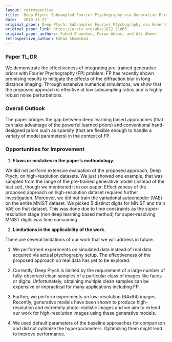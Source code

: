 ```yaml
---
layout: retrospective
title:  Deep Ptych: Subsampled Fourier Ptychography via Generative Priors
date:   2019-11-27
original_paper: Deep Ptych: Subsampled Fourier Ptychography via Generative Priors
original_paper_link: https://arxiv.org/abs/1812.11065
original_paper_authors: Fahad Shamshad, Farwa Abbas, and Ali Ahmed
retrospective_author: Fahad Shamshad
---
```


### Paper TL;DR 

We demonstrate the effectiveness of integrating pre-trained generative priors with Fourier Ptychography (FP) problem. FP has recently shown promising results to mitigate the effects of the diffraction blur in long distance imaging. Through extensive numerical simulations, we show that the proposed approach is effective at low subsampling ratios and is highly robust noise perturbations.
  

### Overall Outlook

The paper bridges the gap between deep learning based approaches (that can take advantage of the powerful learned priors) and conventional hand-designed priors such as sparsity (that are flexible enough to handle a variety of model parameters) in the context of FP.


### Opportunities for Improvement

1. **Flaws or mistakes in the paper’s methodology.** 

We did not perform extensive evaluation of the proposed approach, Deep Ptych,  on high-resolution datasets. We just showed one example, that was sampled from the range of the pre-trained generative model (instead of the test set), though we mentioned it in our paper. Effectiveness of the proposed approach on high-resolution dataset requires further investigation. Moreover, we did not train the variational autoencoder (VAE) on the entire MNIST dataset. We picked 5 distinct digits for MNIST and train VAE on that dataset. This was done due to time constraints as the super-resolution stage (non deep learning based method) for super-resolving MNIST digits was time consuming.

2. **Limitations in the applicability of the work.**

There are several limitations of our work that we will address in future.

1. We performed experiments on simulated data instead of real data acquired via actual ptychography setup. The effectiveness of the proposed approach on real data has yet to be explored.

2. Currently, Deep Ptych is limited by the requirement of a large number of fully-observed clean samples of a particular class of images like faces or digits. Unfortunately, obtaining multiple clean samples can be expensive or impractical for many applications including FP.

3. Further, we perform experiments on low-resolution (64x64) images. Recently, generative models have been shown to produce high-resolution and extremely photo-realistic images and we aim to extend our work for high-resolution images using these generative models.

4. We used default parameters of the baseline approaches for comparison and did not optimize the hyperparameters. Optimizing them might lead to improve performance.
